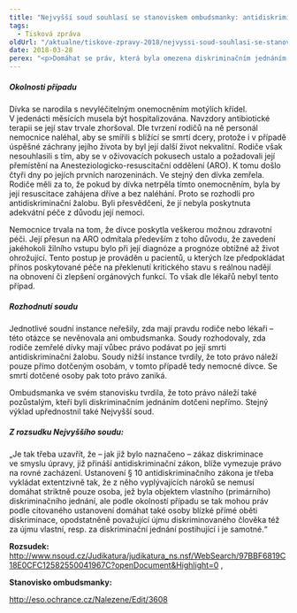 ```yaml
---
title: "Nejvyšší soud souhlasí se stanoviskem ombudsmanky: antidiskriminační žalobou mohou podávat také pozůstalí"
tags:
  - Tisková zpráva
oldUrl: "/aktualne/tiskove-zpravy-2018/nejvyssi-soud-souhlasi-se-stanoviskem-ombudsmanky-antidiskriminacni-zalobou-mohou-podavat-t"
date: 2018-03-28
perex: "<p>Domáhat se práv, která byla omezena diskriminačním jednáním, může nejen diskriminovaná osoba, ale po její smrti také její blízcí, kteří byli diskriminačním jednáním dotčeni nepřímo. Nejvyšší soud v tomto souhlasil se stanoviskem ombudsmanky. Jednalo se o případ, kdy nemocnice odmítala převést jednoleté dítě na jednotku intenzivní péče s tím, že by taková péče neměla smysl. Dívka totiž trpěla onemocněním „motýlích křídel“. Rodiče měli za to, že s ní zacházeli diskriminačně kvůli jejímu onemocnění. Po její smrti podali na nemocnici antidiskriminační žalobu. Žádali omluvu a finanční odškodnění. Soudy nižších instancí jejich žalobu zamítly s tím, že jí mohla podat pouze jejich dcera a toto právo na dědice nepřechází.</p>"
---
```


<!-- imported from the old website -->

<h5>Okolnosti případu</h5> <p>Dívka se narodila s nevyléčitelným onemocněním motýlích křídel. V jedenácti měsících musela být hospitalizována. Navzdory antibiotické terapii se její stav trvale zhoršoval. Dle tvrzení rodičů na ně personál nemocnice naléhal, aby se smířili s blížící se smrtí dcery, protože i v případě úspěšné záchrany jejího života by byl její další život nekvalitní. Rodiče však nesouhlasili s tím, aby se v oživovacích pokusech ustalo a požadovali její přemístění na Anesteziologicko-resuscitační oddělení (ARO). K tomu došlo čtyři dny po jejích prvních narozeninách. Ve stejný den dívka zemřela. Rodiče měli za to, že pokud by dívka netrpěla tímto onemocněním, byla by její resuscitace zahájena dříve a bez naléhání. Proto se rozhodli pro antidiskriminační žalobu. Byli přesvědčeni, že jí nebyla poskytnuta adekvátní péče z důvodu její nemoci. </p> <p>Nemocnice trvala na tom, že dívce poskytla veškerou možnou zdravotní péči. Její přesun na ARO odmítala především z toho důvodu, že zavedení jakéhokoli žilního vstupu bylo při její diagnóze a prognóze obtížné až život ohrožující. Tento postup je prováděn u pacientů, u kterých lze předpokládat přínos poskytované péče na překlenutí kritického stavu s reálnou nadějí na obnovení či zlepšení orgánových funkcí. To však dle lékařů nebyl tento případ. </p> <h5>Rozhodnutí soudu</h5> <p>Jednotlivé soudní instance neřešily, zda mají pravdu rodiče nebo lékaři – této otázce se nevěnovala ani ombudsmanka. Soudy rozhodovaly, zda rodiče zemřelé dívky mají vůbec právo podávat po její smrti antidiskriminační žalobu. Soudy nižší instance tvrdily, že toto právo náleží pouze přímo dotčeným osobám, v tomto případě tedy nemocné dívce. Se smrtí dotčené osoby pak toto právo zaniká.</p> <p>Ombudsmanka ve svém stanovisku tvrdila, že toto právo náleží také pozůstalým, kteří byli diskriminačním jednáním dotčeni nepřímo. Stejný výklad upřednostnil také Nejvyšší soud. </p> <h5>Z rozsudku Nejvyššího soudu:</h5> <p>„Je tak třeba uzavřít, že – jak již bylo naznačeno – zákaz diskriminace ve smyslu úpravy, již přináší antidiskriminační zákon, blíže vymezuje právo na rovné zacházení. Ustanovení § 10 antidiskriminačního zákona je třeba vykládat extentzivně tak, že z něho vyplývajících nároků se nemusí domáhat striktně pouze osoba, jež byla objektem vlastního (primárního) diskriminačního jednání, ale podle okolností případu se tak mohou práv podle citovaného ustanovení domáhat také osoby blízké přímé oběti diskriminace, opodstatněně považující újmu diskriminovaného člověka též za újmu vlastní, resp. za diskriminační jednání postihující i je samotné.“</p> <p><b>Rozsudek:</b><br /> <a title="Otevření do nového okna" href="http://www.nsoud.cz/Judikatura/judikatura_ns.nsf/WebSearch/97BBF6819C18E0CFC12582550041967C?openDocument&amp;Highlight=0" target="_blank">http://www.nsoud.cz/Judikatura/judikatura_ns.nsf/WebSearch/97BBF6819C18E0CFC12582550041967C?openDocument&amp;Highlight=0</a> ,</p> <p><b>Stanovisko ombudsmanky:</b></p> <p><a title="Otevření do nového okna" href="http://eso.ochrance.cz/Nalezene/Edit/3608" target="_blank">http://eso.ochrance.cz/Nalezene/Edit/3608</a> </p>
